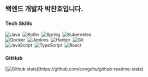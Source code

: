 ## 백엔드 개발자 박찬호입니다.

### Tech Skills
![Java](https://img.shields.io/badge/-Java-05122A?style=flat&logo=Java)&nbsp;
![Kotlin](https://img.shields.io/badge/-Kotlin-05122A?style=flat&logo=Kotlin)&nbsp;
![Spring](https://img.shields.io/badge/-Spring-05122A?style=flat&logo=Spring)&nbsp;
![Kubernetes](https://img.shields.io/badge/-Kubernetes-05122A?style=flat&logo=Kubernetes)&nbsp;\
![Docker](https://img.shields.io/badge/-Docker-05122A?style=flat&logo=Docker)&nbsp;
![Jenkins](https://img.shields.io/badge/-Jenkins-05122A?style=flat&logo=Jenkins)&nbsp;
![Harbor](https://img.shields.io/badge/-Harbor-05122A?style=flat&logo=Harbor)&nbsp;
![Git](https://img.shields.io/badge/-Git-05122A?style=flat&logo=Git)&nbsp;\
![JavaScript](https://img.shields.io/badge/-JavaScript-05122A?style=flat&logo=javascript)&nbsp;
![TypeScript](https://img.shields.io/badge/-TypeScript-05122A?style=flat&logo=typescript)&nbsp;
![React](https://img.shields.io/badge/-React-05122A?style=flat&logo=React)&nbsp;


### GitHub
[![Github stats](https://github-readme-stats.vercel.app/api?username=tareun3406&show_icons=true&theme=algolia&include_all_commits=true&count_private=true")](https://github.com/congchu/github-readme-stats)


<!--
**Tareun3406/Tareun3406** is a ✨ _special_ ✨ repository because its `README.md` (this file) appears on your GitHub profile.

Here are some ideas to get you started:

- 🔭 I’m currently working on ...
- 🌱 I’m currently learning ...
- 👯 I’m looking to collaborate on ...
- 🤔 I’m looking for help with ...
- 💬 Ask me about ...
- 📫 How to reach me: ...
- 😄 Pronouns: ...
- ⚡ Fun fact: ...
-->
